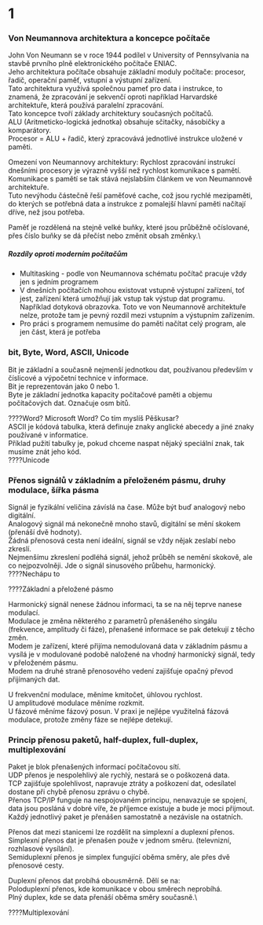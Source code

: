# 1
### Von Neumannova architektura a koncepce počítače
John Von Neumann se v roce 1944 podílel v University of Pennsylvania na stavbě prvního plně elektronického počítače ENIAC.\
Jeho architektura počítače obsahuje základní moduly počítače: procesor, řadič, operační paměť, vstupní a výstupní zařízení.\
Tato architektura využívá společnou pameť pro data i instrukce, to znamená, že zpracování je sekvenčí oproti například Harvardské architektuře, která používá paralelní zpracování.\
Tato koncepce tvoří základy architektury současných počítačů.\
ALU (Aritmeticko-logická jednotka) obsahuje sčitačky, násobičky a komparátory.\
Procesor = ALU + řadič, který zpracovává jednotlivé instrukce uložené v paměti.

Omezení von Neumannovy architektury: Rychlost zpracování instrukcí dnešními procesory je výrazně vyšší než rychlost komunikace s pamětí.\
Komunikace s pamětí se tak stává nejslabším článkem ve von Neumannově architektuře.\
Tuto nevýhodu částečně řeší paměťové cache, což jsou rychlé mezipaměti, do kterých se potřebná data a instrukce z pomalejší hlavní paměti načítají dříve, než jsou potřeba.

Paměť je rozdělená na stejně velké buňky, které jsou průběžně očíslované, přes číslo buňky se dá přečíst nebo změnit obsah změnky.\

##### Rozdíly oproti moderním počítačům
* Multitasking - podle von Neumannova schématu počítač pracuje vždy jen s jedním programem
* V dnešních počítačích mohou existovat vstupně výstupní zařízení, toť jest, zařízení která umožňují jak vstup tak výstup dat programu. Například dotyková obrazovka. Toto ve von Neumannově architektuře nelze, protože tam je pevný rozdíl mezi vstupním a výstupním zařízením.
* Pro práci s programem nemusíme do paměti načítat celý program, ale jen část, která je potřeba


### bit, Byte, Word, ASCII, Unicode
Bit je základní a současně nejmenší jednotkou dat, používanou především v číslicové a výpočetní technice v informace.\
Bit je reprezentován jako 0 nebo 1.\
Byte je základní jednotka kapacity počítačové paměti a objemu počítačových dat. Označuje osm bitů.

????Word? Microsoft Word? Co tím myslíš Pěškusar?\
ASCII je kódová tabulka, která definuje znaky anglické abecedy a jiné znaky používané v informatice.\
Příklad pužití tabulky je, pokud chceme naspat nějaký speciální znak, tak musíme znát jeho kód.\
????Unicode
### Přenos signálů v základním a přeloženém pásmu, druhy modulace, šířka pásma
Signál je fyzikální veličina závíslá na čase. Může být buď analogový nebo digitální.\
Analogový signál má nekonečně mnoho stavů, digitální se mění skokem (přenáší dvě hodnoty).\
Žádná přenosová cesta není ideální, signál se vždy nějak zeslabí nebo zkreslí.\
Nejmenšímu zkreslení podléhá signál, jehož průběh se nemění skokově, ale co nejpozvolněji. Jde o signál sinusového průbehu, harmonický.\
????Nechápu to

????Základní a přeložené pásmo

Harmonický signál nenese žádnou informaci, ta se na něj teprve nanese modulací.\
Modulace je změna některého z parametrů přenášeného singálu (frekvence, amplitudy či fáze), přenašené informace se pak detekují z těcho změn.\
Modem je zařízení, které přijíma nemodulovaná data v základním pásmu a vysílá je v modulované podobě naložené na vhodný harmonický signál, tedy v přeloženém pásmu.\
Modem na druhé straně přenosového vedení zajišťuje opačný převod přijímaných dat.

U frekvenční modulace, měníme kmitočet, úhlovou rychlost.\
U amplitudové modulace měníme rozkmit.\
U fázové měníme fázový posun. V praxi je nejlépe využitelná fázová modulace, protože změny fáze se nejlépe detekují.
### Princip přenosu paketů, half-duplex, full-duplex, multiplexování
Paket je blok přenašených informací počítačovou sítí.\
UDP přenos je nespolehlivý ale rychlý, nestará se o poškozená data.\
TCP zajišťuje spolehlivost, napravuje ztráty a poškození dat, odesílatel dostane při chybě přenosu zprávu o chybě.\
Přenos TCP/IP funguje na nespojovaném principu, nenavazuje se spojení, data jsou posláná v dobré víře, že příjemce existuje a bude je moci přijmout.\
Každý jednotlivý paket je přenášen samostatně a nezávisle na ostatních.

Přenos dat mezi stanicemi lze rozdělit na simplexní a duplexní přenos.\
Simplexní přenos dat je přenašen použe v jednom směru. (televnizní, rozhlasové vysílání).\
Semiduplexní přenos je simplex fungující oběma směry, ale přes dvě přenosové cesty.

Duplexní přenos dat probíhá obousměrně. Dělí se na:\
Poloduplexní přenos, kde komunikace v obou směrech neprobíhá.\
Plný duplex, kde se data přenáší oběma směry současně.\

????Multiplexování
